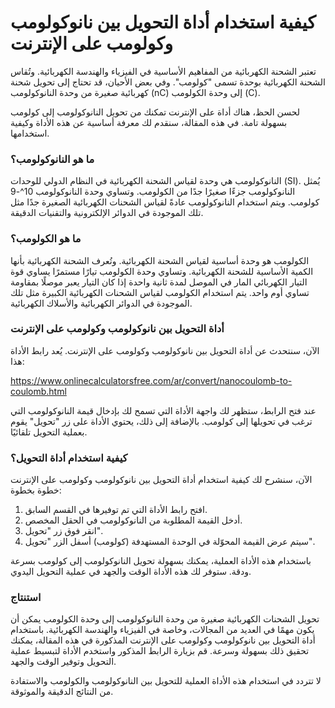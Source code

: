 كيفية استخدام أداة التحويل بين نانوكولومب وكولومب على الإنترنت
==============================================================

تعتبر الشحنة الكهربائية من المفاهيم الأساسية في الفيزياء والهندسة الكهربائية. وتُقاس الشحنة الكهربائية بوحدة تسمى "كولومب". وفي بعض الأحيان، قد تحتاج إلى تحويل شحنة كهربائية صغيرة من وحدة النانوكولومب (nC) إلى وحدة الكولومب (C).

لحسن الحظ، هناك أداة على الإنترنت تمكنك من تحويل النانوكولومب إلى كولومب بسهولة تامة. في هذه المقالة، سنقدم لك معرفة أساسية عن هذه الأداة وكيفية استخدامها.

### ما هو النانوكولومب؟

النانوكولومب هي وحدة لقياس الشحنة الكهربائية في النظام الدولي للوحدات (SI). يُمثل النانوكولومب جزءًا صغيرًا جدًا من الكولومب. وتساوي وحدة النانوكولومب 10^-9 كولومب. ويتم استخدام النانوكولومب عادةً لقياس الشحنات الكهربائية الصغيرة جدًا مثل تلك الموجودة في الدوائر الإلكترونية والتقنيات الدقيقة.

### ما هو الكولومب؟

الكولومب هو وحدة أساسية لقياس الشحنة الكهربائية. وتُعرف الشحنة الكهربائية بأنها الكمية الأساسية للشحنة الكهربائية. وتساوي وحدة الكولومب تيارًا مستمرًا يساوي قوة التيار الكهربائي المار في الموصل لمدة ثانية واحدة إذا كان التيار يعبر موصلًا بمقاومة تساوي أوم واحد. يتم استخدام الكولومب لقياس الشحنات الكهربائية الكبيرة مثل تلك الموجودة في الدوائر الكهربائية والأسلاك الكهربائية.

### أداة التحويل بين نانوكولومب وكولومب على الإنترنت

الآن، سنتحدث عن أداة التحويل بين نانوكولومب وكولومب على الإنترنت. يُعد رابط الأداة هذا:

<https://www.onlinecalculatorsfree.com/ar/convert/nanocoulomb-to-coulomb.html>

عند فتح الرابط، ستظهر لك واجهة الأداة التي تسمح لك بإدخال قيمة النانوكولومب التي ترغب في تحويلها إلى كولومب. بالإضافة إلى ذلك، يحتوي الأداة على زر "تحويل" يقوم بعملية التحويل تلقائيًا.

### كيفية استخدام أداة التحويل؟

الآن، سنشرح لك كيفية استخدام أداة التحويل بين نانوكولومب وكولومب على الإنترنت خطوة بخطوة:

1. افتح رابط الأداة التي تم توفيرها في القسم السابق.
2. أدخل القيمة المطلوبة من النانوكولومب في الحقل المخصص.
3. انقر فوق زر "تحويل".
4. سيتم عرض القيمة المحوّلة في الوحدة المستهدفة (كولومب) أسفل الزر "تحويل".

باستخدام هذه الأداة العملية، يمكنك بسهولة تحويل النانوكولومب إلى كولومب بسرعة ودقة. ستوفر لك هذه الأداة الوقت والجهد في عملية التحويل اليدوي.

### استنتاج

تحويل الشحنات الكهربائية صغيرة من وحدة النانوكولومب إلى وحدة الكولومب يمكن أن يكون مهمًا في العديد من المجالات، وخاصة في الفيزياء والهندسة الكهربائية. باستخدام أداة التحويل بين نانوكولومب وكولومب على الإنترنت المذكورة في هذه المقالة، يمكنك تحقيق ذلك بسهولة وسرعة. قم بزيارة الرابط المذكور واستخدم الأداة لتبسيط عملية التحويل وتوفير الوقت والجهد.

لا تتردد في استخدام هذه الأداة العملية للتحويل بين النانوكولومب والكولومب والاستفادة من النتائج الدقيقة والموثوقة.